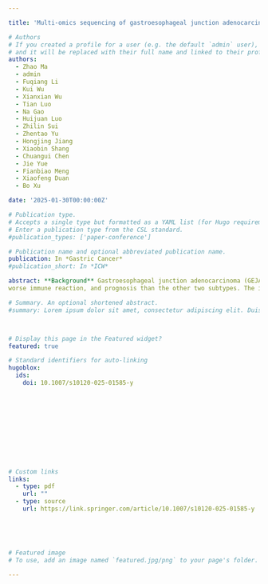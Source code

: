 ```yaml
---

title: 'Multi-omics sequencing of gastroesophageal junction adenocarcinoma reveals prognosis-relevant key factors and a novel immunogenomic classification'

# Authors
# If you created a profile for a user (e.g. the default `admin` user), write the username (folder name) here
# and it will be replaced with their full name and linked to their profile.
authors:
  - Zhao Ma
  - admin
  - Fuqiang Li
  - Kui Wu
  - Xianxian Wu
  - Tian Luo
  - Na Gao
  - Huijuan Luo
  - Zhilin Sui
  - Zhentao Yu
  - Hongjing Jiang
  - Xiaobin Shang
  - Chuangui Chen
  - Jie Yue
  - Fianbiao Meng
  - Xiaofeng Duan
  - Bo Xu

date: '2025-01-30T00:00:00Z'

# Publication type.
# Accepts a single type but formatted as a YAML list (for Hugo requirements).
# Enter a publication type from the CSL standard.
#publication_types: ['paper-conference']

# Publication name and optional abbreviated publication name.
publication: In *Gastric Cancer*
#publication_short: In *ICW*

abstract: **Background** Gastroesophageal junction adenocarcinoma (GEJAC) exhibits distinct molecular characteristics due to its unique anatomical location. We sought to investigate effective and reliable molecular classification of GEJAC to guide personalized treatment.**Methods** We analyzed the whole genomic, transcriptomic, T-cell receptor repertoires, and immunohistochemical data in 92 GEJAC patients and delineated the landscape of genetic and immune alterations. In addition to COSMIC nomenclature, the de novo nomenclature was also utilized to define signatures and investigate their correlation with survival. A novel molecular subtype was developed and validated in other cohorts.**Results** We found 30 mutated driver genes, 7 novel genomic signatures, 3 copy-number variations, and 2 V-J gene usages related to prognosis that were not identified in previous study. A high frequency of COSMIC-SBS-384–1 and De novoSV-32-A was associated with more neoantigen generation and a better survival. Using 19 molecular features, we identified three immune-related subtypes (immune inflamed, intermediate, and deserted) with discrete profiles of genomic signatures, immune status, and clinical outcome. The immune deserted subtype (27.2%) was characterized by an earlier KRAS mutation, 
worse immune reaction, and prognosis than the other two subtypes. The immune inflamed subtypes exhibited the highest levels of neoantigens, TCR/pMHC-binding strength, CD8+T-cell infiltration, IFN-α/γ response pathways, and survival rate.

# Summary. An optional shortened abstract.
#summary: Lorem ipsum dolor sit amet, consectetur adipiscing elit. Duis posuere tellus ac convallis placerat. Proin tincidunt magna sed ex sollicitudin condimentum.



# Display this page in the Featured widget?
featured: true

# Standard identifiers for auto-linking
hugoblox:
  ids:
    doi: 10.1007/s10120-025-01585-y
        
        
        
        
        
        
        
        
        
          

# Custom links
links:
  - type: pdf
    url: ""
  - type: source
    url: https://link.springer.com/article/10.1007/s10120-025-01585-y
        
        
        
        

# Featured image
# To use, add an image named `featured.jpg/png` to your page's folder.

---
```



